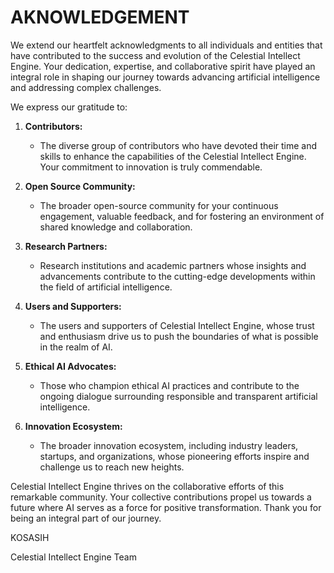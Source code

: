 # AKNOWLEDGEMENT

We extend our heartfelt acknowledgments to all individuals and entities that have contributed to the success and evolution of the Celestial Intellect Engine. Your dedication, expertise, and collaborative spirit have played an integral role in shaping our journey towards advancing artificial intelligence and addressing complex challenges.

We express our gratitude to:

1. **Contributors:**
   - The diverse group of contributors who have devoted their time and skills to enhance the capabilities of the Celestial Intellect Engine. Your commitment to innovation is truly commendable.

2. **Open Source Community:**
   - The broader open-source community for your continuous engagement, valuable feedback, and for fostering an environment of shared knowledge and collaboration.

3. **Research Partners:**
   - Research institutions and academic partners whose insights and advancements contribute to the cutting-edge developments within the field of artificial intelligence.

4. **Users and Supporters:**
   - The users and supporters of Celestial Intellect Engine, whose trust and enthusiasm drive us to push the boundaries of what is possible in the realm of AI.

5. **Ethical AI Advocates:**
   - Those who champion ethical AI practices and contribute to the ongoing dialogue surrounding responsible and transparent artificial intelligence.

6. **Innovation Ecosystem:**
   - The broader innovation ecosystem, including industry leaders, startups, and organizations, whose pioneering efforts inspire and challenge us to reach new heights.

Celestial Intellect Engine thrives on the collaborative efforts of this remarkable community. Your collective contributions propel us towards a future where AI serves as a force for positive transformation. Thank you for being an integral part of our journey.

KOSASIH 

Celestial Intellect Engine Team
